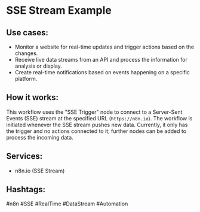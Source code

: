 # SSE Stream Example

## Use cases:
*   Monitor a website for real-time updates and trigger actions based on the changes.
*   Receive live data streams from an API and process the information for analysis or display.
*   Create real-time notifications based on events happening on a specific platform.

## How it works:
This workflow uses the "SSE Trigger" node to connect to a Server-Sent Events (SSE) stream at the specified URL (`https://n8n.io`).  The workflow is initiated whenever the SSE stream pushes new data.  Currently, it only has the trigger and no actions connected to it; further nodes can be added to process the incoming data.

## Services:
*   n8n.io (SSE Stream)

## Hashtags:
#n8n #SSE #RealTime #DataStream #Automation
